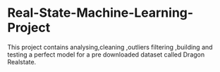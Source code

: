 # Real-State-Machine-Learning-Project
This project contains analysing,cleaning ,outliers filtering ,building and testing a perfect model for a pre downloaded dataset called Dragon Realstate.
